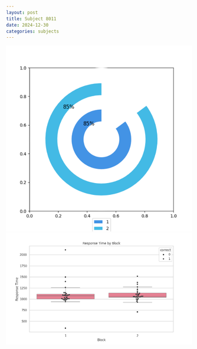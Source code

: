 ```yaml
---
layout: post
title: Subject 8011
date: 2024-12-30
categories: subjects
---
```


![](data/8011/run-19/8011__acc_test.png)
![](data/8011/run-19/8011_rt.png)
